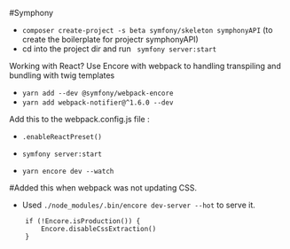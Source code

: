 #Symphony

- `composer create-project -s beta symfony/skeleton symphonyAPI` (to create the boilerplate for projectr symphonyAPI)
- cd into the project dir and run ` symfony server:start`

Working with React? Use Encore with webpack to handling transpiling and bundling with twig templates
- `yarn add --dev @symfony/webpack-encore` 
- `yarn add webpack-notifier@^1.6.0 --dev`

Add this to the webpack.config.js file : 
- `.enableReactPreset()`

- `symfony server:start`
- `yarn encore dev --watch`

#Added this when webpack was not updating CSS.
 - Used `./node_modules/.bin/encore dev-server --hot` to serve it.
```
    if (!Encore.isProduction()) {
        Encore.disableCssExtraction()
    }
```
